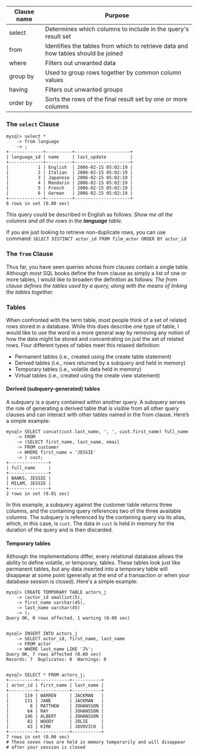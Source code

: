 
| Clause name | Purpose                                                                           |
| ----------- | --------------------------------------------------------------------------------- |
| select      | Determines which columns to include in the query's result set                     |
| from        | Identifies the tables from which to retrieve data and how tables should be joined |
| where       | Filters out unwanted data                                                         |
| group by    | Used to group rows together by common column values                               |
| having      | Filters out unwanted groups                                                       |
| order by    | Sorts the rows of the final result set by one or more columns                     |


### The `select` Clause
```
mysql> select *
    -> from language
    -> ;
+-------------+----------+---------------------+
| language_id | name     | last_update         |
+-------------+----------+---------------------+
|           1 | English  | 2006-02-15 05:02:19 |
|           2 | Italian  | 2006-02-15 05:02:19 |
|           3 | Japanese | 2006-02-15 05:02:19 |
|           4 | Mandarin | 2006-02-15 05:02:19 |
|           5 | French   | 2006-02-15 05:02:19 |
|           6 | German   | 2006-02-15 05:02:19 |
+-------------+----------+---------------------+
6 rows in set (0.00 sec)
```
This query could be described in English as follows:
*Show me all the columns and all the rows in the **language** table.*

If you are just looking to retrieve non-duplicate rows, you can use command: `SELECT DISTINCT actor_id FROM film_actor ORDER BY actor_id`

### The `from` Clause
Thus far, you have seen queries whose from clauses contain a single table. Although most SQL books define the from clause as simply a list of one or more tables, I would like to broaden the definition as follows:
*The from clause defines the tables used by a query, along with the means of linking the tables together.*

### Tables
When confronted with the term table, most people think of a set of related rows stored in a database. While this does describe one type of table, I would like to use the word in a more general way by removing any notion of how the data might be stored and concentrating on just the set of related rows. Four different types of tables meet this relaxed definition:
- Permanent tables (i.e., created using the create table statement)
- Derived tables (i.e., rows returned by a subquery and held in memory)
- Temporary tables (i.e., volatile data held in memory)
- Virtual tables (i.e., created using the create view statement)


#### Derived (subquery-generated) tables
A subquery is a query contained within another query. A subquery serves the role of generating a derived table that is visible from all other query clauses and can interact with other tables named in the from clause. Here’s a simple example:
```
mysql> SELECT concat(cust.last_name, ', ', cust.first_name) full_name
    -> FROM
    -> (SELECT first_name, last_name, email
    -> FROM customer
    -> WHERE first_name = 'JESSIE'
    -> ) cust;
+---------------+
| full_name     |
+---------------+
| BANKS, JESSIE |
| MILAM, JESSIE |
+---------------+
2 rows in set (0.01 sec)
```

In this example, a subquery against the customer table returns three columns, and the containing query references two of the three available columns. The subquery is referenced by the containing query via its alias, which, in this case, is `cust`. The data in `cust` is held in memory for the duration of the query and is then discarded.


#### Temporary tables
Although the implementations differ, every relational database allows the ability to define volatile, or temporary, tables. These tables look just like permanent tables, but any data inserted into a temporary table will disappear at some point (generally at the end of a transaction or when your database session is closed). Here's a simple example:
```
mysql> CREATE TEMPORARY TABLE actors_j
    -> (actor_id smallint(5),
    -> first_name varchar(45),
    -> last_name varchar(45)
    -> );
Query OK, 0 rows affected, 1 warning (0.00 sec)


mysql> INSERT INTO actors_j
    -> SELECT actor_id, first_name, last_name
    -> FROM actor
    -> WHERE last_name LIKE 'J%';
Query OK, 7 rows affected (0.00 sec)
Records: 7  Duplicates: 0  Warnings: 0


mysql> SELECT * FROM actors_j;
+----------+------------+-----------+
| actor_id | first_name | last_name |
+----------+------------+-----------+
|      119 | WARREN     | JACKMAN   |
|      131 | JANE       | JACKMAN   |
|        8 | MATTHEW    | JOHANSSON |
|       64 | RAY        | JOHANSSON |
|      146 | ALBERT     | JOHANSSON |
|       82 | WOODY      | JOLIE     |
|       43 | KIRK       | JOVOVICH  |
+----------+------------+-----------+
7 rows in set (0.00 sec)
# These seven rows are held in memory temporarily and will disappear 
# after your session is closed
```